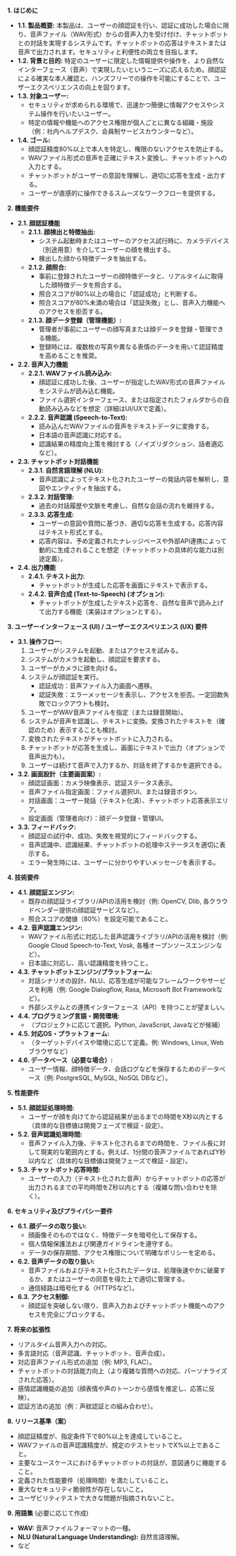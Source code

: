 **1. はじめに**

* **1.1. 製品概要:**
    本製品は、ユーザーの顔認証を行い、認証に成功した場合に限り、音声ファイル（WAV形式）からの音声入力を受け付け、チャットボットとの対話を実現するシステムです。チャットボットの応答はテキストまたは音声で出力されます。セキュリティと利便性の両立を目指します。
* **1.2. 背景と目的:**
    特定のユーザーに限定した情報提供や操作を、より自然なインターフェース（音声）で実現したいというニーズに応えるため。顔認証による確実な本人確認と、ハンズフリーでの操作を可能にすることで、ユーザーエクスペリエンスの向上を図ります。
* **1.3. 対象ユーザー:**
    * セキュリティが求められる環境で、迅速かつ簡便に情報アクセスやシステム操作を行いたいユーザー。
    * 特定の情報や機能へのアクセス権限が個人ごとに異なる組織・施設（例：社内ヘルプデスク、会員制サービスカウンターなど）。
* **1.4. ゴール:**
    * 顔認証精度80%以上で本人を特定し、権限のないアクセスを防止する。
    * WAVファイル形式の音声を正確にテキスト変換し、チャットボットへの入力とする。
    * チャットボットがユーザーの意図を理解し、適切に応答を生成・出力する。
    * ユーザーが直感的に操作できるスムーズなワークフローを提供する。

**2. 機能要件**

* **2.1. 顔認証機能**
    * **2.1.1. 顔検出と特徴抽出:**
        * システム起動時またはユーザーのアクセス試行時に、カメラデバイス（別途用意）を介してユーザーの顔を検出する。
        * 検出した顔から特徴データを抽出する。
    * **2.1.2. 顔照合:**
        * 事前に登録されたユーザーの顔特徴データと、リアルタイムに取得した顔特徴データを照合する。
        * 照合スコアが80%以上の場合に「認証成功」と判断する。
        * 照合スコアが80%未満の場合は「認証失敗」とし、音声入力機能へのアクセスを拒否する。
    * **2.1.3. 顔データ登録（管理機能）:**
        * 管理者が事前にユーザーの顔写真または顔データを登録・管理できる機能。
        * 登録時には、複数枚の写真や異なる表情のデータを用いて認証精度を高めることを推奨。
* **2.2. 音声入力機能**
    * **2.2.1. WAVファイル読み込み:**
        * 顔認証に成功した後、ユーザーが指定したWAV形式の音声ファイルをシステムが読み込む機能。
        * ファイル選択インターフェース、または指定されたフォルダからの自動読み込みなどを想定（詳細はUI/UXで定義）。
    * **2.2.2. 音声認識 (Speech-to-Text):**
        * 読み込んだWAVファイルの音声をテキストデータに変換する。
        * 日本語の音声認識に対応する。
        * 認識結果の精度向上策を検討する（ノイズリダクション、話者適応など）。
* **2.3. チャットボット対話機能**
    * **2.3.1. 自然言語理解 (NLU):**
        * 音声認識によってテキスト化されたユーザーの発話内容を解析し、意図やエンティティを抽出する。
    * **2.3.2. 対話管理:**
        * 過去の対話履歴や文脈を考慮し、自然な会話の流れを維持する。
    * **2.3.3. 応答生成:**
        * ユーザーの意図や質問に基づき、適切な応答を生成する。応答内容はテキスト形式とする。
        * 応答内容は、予め定義されたナレッジベースや外部API連携によって動的に生成されることを想定（チャットボットの具体的な能力は別途定義）。
* **2.4. 出力機能**
    * **2.4.1. テキスト出力:**
        * チャットボットが生成した応答を画面にテキストで表示する。
    * **2.4.2. 音声合成 (Text-to-Speech) (オプション):**
        * チャットボットが生成したテキスト応答を、自然な音声で読み上げて出力する機能（実装はオプションとする）。

**3. ユーザーインターフェース (UI) / ユーザーエクスペリエンス (UX) 要件**

* **3.1. 操作フロー:**
    1.  ユーザーがシステムを起動、またはアクセスを試みる。
    2.  システムがカメラを起動し、顔認証を要求する。
    3.  ユーザーがカメラに顔を向ける。
    4.  システムが顔認証を実行。
        * 認証成功：音声ファイル入力画面へ遷移。
        * 認証失敗：エラーメッセージを表示し、アクセスを拒否。一定回数失敗でロックアウトも検討。
    5.  ユーザーがWAV音声ファイルを指定（または録音開始）。
    6.  システムが音声を認識し、テキストに変換。変換されたテキストを（確認のため）表示することも検討。
    7.  変換されたテキストがチャットボットに入力される。
    8.  チャットボットが応答を生成し、画面にテキストで出力（オプションで音声出力も）。
    9.  ユーザーは続けて音声で入力するか、対話を終了するかを選択できる。
* **3.2. 画面設計（主要画面案）:**
    * 顔認証画面：カメラ映像表示、認証ステータス表示。
    * 音声ファイル指定画面：ファイル選択UI、または録音ボタン。
    * 対話画面：ユーザー発話（テキスト化済）、チャットボット応答表示エリア。
    * 設定画面（管理者向け）：顔データ登録・管理UI。
* **3.3. フィードバック:**
    * 顔認証の試行中、成功、失敗を視覚的にフィードバックする。
    * 音声認識中、認識結果、チャットボットの処理中ステータスを適切に表示する。
    * エラー発生時には、ユーザーに分かりやすいメッセージを表示する。

**4. 技術要件**

* **4.1. 顔認証エンジン:**
    * 既存の顔認証ライブラリ/APIの活用を検討（例: OpenCV, Dlib, 各クラウドベンダー提供の顔認証サービスなど）。
    * 照合スコアの閾値（80%）を設定可能であること。
* **4.2. 音声認識エンジン:**
    * WAVファイル形式に対応した音声認識ライブラリ/APIの活用を検討（例: Google Cloud Speech-to-Text, Vosk, 各種オープンソースエンジンなど）。
    * 日本語に対応し、高い認識精度を持つこと。
* **4.3. チャットボットエンジン/プラットフォーム:**
    * 対話シナリオの設計、NLU、応答生成が可能なフレームワークやサービスを利用（例: Google Dialogflow, Rasa, Microsoft Bot Frameworkなど）。
    * 外部システムとの連携インターフェース（API）を持つことが望ましい。
* **4.4. プログラミング言語・開発環境:**
    * （プロジェクトに応じて選択。Python, JavaScript, Javaなどが候補）
* **4.5. 対応OS・プラットフォーム:**
    * （ターゲットデバイスや環境に応じて定義。例: Windows, Linux, Webブラウザなど）
* **4.6. データベース（必要な場合）:**
    * ユーザー情報、顔特徴データ、会話ログなどを保存するためのデータベース（例: PostgreSQL, MySQL, NoSQL DBなど）。

**5. 性能要件**

* **5.1. 顔認証処理時間:**
    * ユーザーが顔を向けてから認証結果が出るまでの時間をX秒以内とする（具体的な目標値は開発フェーズで検証・設定）。
* **5.2. 音声認識処理時間:**
    * 音声ファイル入力後、テキスト化されるまでの時間を、ファイル長に対して現実的な範囲内とする。例えば、1分間の音声ファイルであればY秒以内など（具体的な目標値は開発フェーズで検証・設定）。
* **5.3. チャットボット応答時間:**
    * ユーザーの入力（テキスト化された音声）からチャットボットの応答が出力されるまでの平均時間をZ秒以内とする（複雑な問い合わせを除く）。

**6. セキュリティ及びプライバシー要件**

* **6.1. 顔データの取り扱い:**
    * 顔画像そのものではなく、特徴データを暗号化して保存する。
    * 個人情報保護法および関連ガイドラインを遵守する。
    * データの保存期間、アクセス権限について明確なポリシーを定める。
* **6.2. 音声データの取り扱い:**
    * 音声ファイルおよびテキスト化されたデータは、処理後速やかに破棄するか、またはユーザーの同意を得た上で適切に管理する。
    * 通信経路は暗号化する（HTTPSなど）。
* **6.3. アクセス制御:**
    * 顔認証を突破しない限り、音声入力およびチャットボット機能へのアクセスを完全にブロックする。

**7. 将来の拡張性**

* リアルタイム音声入力への対応。
* 多言語対応（音声認識、チャットボット、音声合成）。
* 対応音声ファイル形式の追加（例: MP3, FLAC）。
* チャットボットの対話能力向上（より複雑な質問への対応、パーソナライズされた応答）。
* 感情認識機能の追加（顔表情や声のトーンから感情を推定し、応答に反映）。
* 認証方法の追加（例：声紋認証との組み合わせ）。

**8. リリース基準（案）**

* 顔認証精度が、指定条件下で80%以上を達成していること。
* WAVファイルの音声認識精度が、規定のテストセットでX%以上であること。
* 主要なユースケースにおけるチャットボットの対話が、意図通りに機能すること。
* 定義された性能要件（処理時間）を満たしていること。
* 重大なセキュリティ脆弱性が存在しないこと。
* ユーザビリティテストで大きな問題が指摘されないこと。

**9. 用語集** (必要に応じて作成)

* **WAV:** 音声ファイルフォーマットの一種。
* **NLU (Natural Language Understanding):** 自然言語理解。
* など